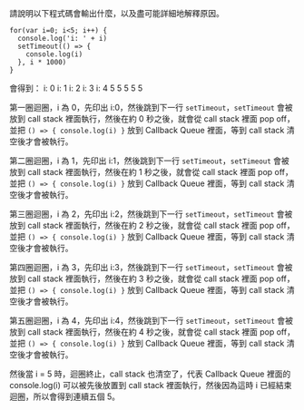 請說明以下程式碼會輸出什麼，以及盡可能詳細地解釋原因。

```
for(var i=0; i<5; i++) {
  console.log('i: ' + i)
  setTimeout(() => {
    console.log(i)
  }, i * 1000)
}
```

會得到：
i: 0
i: 1
i: 2
i: 3
i: 4
5
5
5
5
5

第一圈迴圈，i 為 0，先印出 i:0，然後跳到下一行 `setTimeout`，`setTimeout` 會被放到 call stack 裡面執行，然後在約 0 秒之後，就會從 call stack 裡面 pop off，並把 `() => {
    console.log(i)
  }` 放到 Callback Queue 裡面，等到 call stack 清空後才會被執行。

第二圈迴圈，i 為 1，先印出 i:1，然後跳到下一行 `setTimeout`，`setTimeout` 會被放到 call stack 裡面執行，然後在約 1 秒之後，就會從 call stack 裡面 pop off，並把 `() => {
    console.log(i)
  }` 放到 Callback Queue 裡面，等到 call stack 清空後才會被執行。

第三圈迴圈，i 為 2，先印出 i:2，然後跳到下一行 `setTimeout`，`setTimeout` 會被放到 call stack 裡面執行，然後在約 2 秒之後，就會從 call stack 裡面 pop off，並把 `() => {
    console.log(i)
  }` 放到 Callback Queue 裡面，等到 call stack 清空後才會被執行。

第四圈迴圈，i 為 3，先印出 i:3，然後跳到下一行 `setTimeout`，`setTimeout` 會被放到 call stack 裡面執行，然後在約 3 秒之後，就會從 call stack 裡面 pop off，並把 `() => {
    console.log(i)
  }` 放到 Callback Queue 裡面，等到 call stack 清空後才會被執行。

第五圈迴圈，i 為 4，先印出 i:4，然後跳到下一行 `setTimeout`，`setTimeout` 會被放到 call stack 裡面執行，然後在約 4 秒之後，就會從 call stack 裡面 pop off，並把 `() => {
    console.log(i)
  }` 放到 Callback Queue 裡面，等到 call stack 清空後才會被執行。

然後當 i = 5 時，迴圈終止，call stack 也清空了，代表 Callback Queue 裡面的 console.log(i) 可以被先後放置到 call stack 裡面執行，然後因為這時 i 已經結束迴圈，所以會得到連續五個 5。